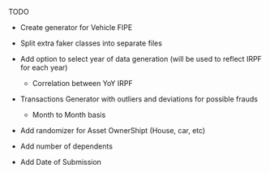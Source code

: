 TODO

- Create generator for Vehicle FIPE

- Split extra faker classes into separate files

- Add option to select year of data generation (will be used to reflect IRPF for each year)
  - Correlation between YoY IRPF

- Transactions Generator with outliers and deviations for possible frauds
  - Month to Month basis

- Add randomizer for Asset OwnerShipt (House, car, etc)

- Add number of dependents

- Add Date of Submission
